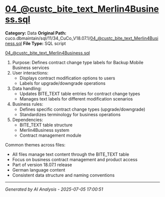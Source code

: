 # 04_@custc_bite_text_Merlin4Business.sql

**Category:** Data
**Original Path:** cuco.dbmaintain/sql/11/34_CuCo_V18.07.1/04_@custc_bite_text_Merlin4Business.sql
**File Type:** SQL script

04_@custc_bite_text_Merlin4Business.sql
1. Purpose: Defines contract change type labels for Backup Mobile Business services
2. User interactions:
   - Displays contract modification options to users
   - Labels for upgrade/downgrade operations
3. Data handling:
   - Updates BITE_TEXT table entries for contract change types
   - Manages text labels for different modification scenarios
4. Business rules:
   - Defines specific contract change types (upgrade/downgrade)
   - Standardizes terminology for business operations
5. Dependencies:
   - BITE_TEXT table structure
   - Merlin4Business system
   - Contract management module

Common themes across files:
- All files manage text content through the BITE_TEXT table
- Focus on business contract management and product access
- Part of version 18.07.1 release
- German language content
- Consistent data structure and naming conventions

---
*Generated by AI Analysis - 2025-07-05 17:00:51*
